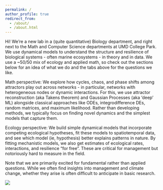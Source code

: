 ```yaml
---
permalink: /
author_profile: true
redirect_from: 
  - /about/
  - /about.html
---
```

Hi! We’re a new lab in a (quite quantitative) Biology department, and right next to the Math and Computer Science departments at UMD College Park. We use dynamical models to understand the structure and resilience of biological systems - often marine ecosystems - in theory and in data. We use a ~50/50 mix of ecology and applied math, so check out the sections below for an idea of what we do and the tabs above for the questions we like.


Math perspective:
We explore how cycles, chaos, and phase shifts among attractors play out across networks - in particular, networks with heterogeneous nodes or dynamic interactions. For this, we use attractor reconstruction (aka Takens theorem) and Gaussian Processes (aka ‘deep’ ML) alongside classical approaches like ODEs, integrodifference DEs, random matrices, and maximum likelihood. Rather than developing methods, we typically focus on finding novel dynamics and the simplest models that capture them.


Ecology perspective:
We build simple dynamical models that incorporate competing ecological hypotheses, fit these models to spatiotemporal data, and see which model (ie, hypothesis) better explains patterns in nature. By fitting mechanistic models, we also get estimates of ecological rates, interactions, and resilience “for free”. These are critical for management but notoriously hard to measure in the field. 

Note that we are primarily excited for fundamental rather than applied questions. While we often find insights into management and climate change, whether they arise is often difficult to anticipate in basic research.


![](/images/bacteria-pictorial.png)
